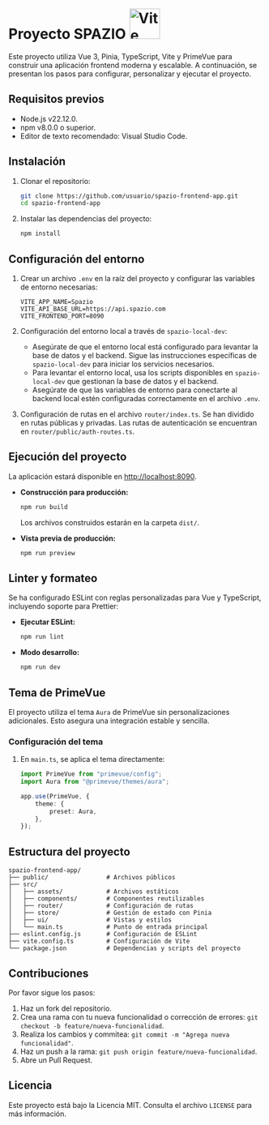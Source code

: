 # Proyecto SPAZIO <img src="https://vitejs.dev/logo.svg" alt="Vite Logo" width="60" />


Este proyecto utiliza Vue 3, Pinia, TypeScript, Vite y PrimeVue para construir una aplicación frontend moderna y escalable. A continuación, se presentan los pasos para configurar, personalizar y ejecutar el proyecto.

## Requisitos previos

- Node.js v22.12.0.
- npm v8.0.0 o superior.
- Editor de texto recomendado: Visual Studio Code.

## Instalación

1. Clonar el repositorio:
   ```bash
   git clone https://github.com/usuario/spazio-frontend-app.git
   cd spazio-frontend-app
   ```

2. Instalar las dependencias del proyecto:
   ```bash
   npm install
   ```

## Configuración del entorno

1. Crear un archivo `.env` en la raíz del proyecto y configurar las variables de entorno necesarias:
   ```env
   VITE_APP_NAME=Spazio
   VITE_API_BASE_URL=https://api.spazio.com
   VITE_FRONTEND_PORT=8090
   ```

2. Configuración del entorno local a través de `spazio-local-dev`:
    - Asegúrate de que el entorno local está configurado para levantar la base de datos y el backend. Sigue las instrucciones específicas de `spazio-local-dev` para iniciar los servicios necesarios.
    - Para levantar el entorno local, usa los scripts disponibles en `spazio-local-dev` que gestionan la base de datos y el backend.
    - Asegúrate de que las variables de entorno para conectarte al backend local estén configuradas correctamente en el archivo `.env`.

3. Configuración de rutas en el archivo `router/index.ts`. Se han dividido en rutas públicas y privadas. Las rutas de autenticación se encuentran en `router/public/auth-routes.ts`.

## Ejecución del proyecto

La aplicación estará disponible en [http://localhost:8090](http://localhost:8090).

- **Construcción para producción:**
  ```bash
  npm run build
  ```

  Los archivos construidos estarán en la carpeta `dist/`.

- **Vista previa de producción:**
  ```bash
  npm run preview
  ```

## Linter y formateo

Se ha configurado ESLint con reglas personalizadas para Vue y TypeScript, incluyendo soporte para Prettier:

- **Ejecutar ESLint:**
  ```bash
  npm run lint
  ```

- **Modo desarrollo:**
  ```bash
  npm run dev
  ```

## Tema de PrimeVue

El proyecto utiliza el tema `Aura` de PrimeVue sin personalizaciones adicionales. Esto asegura una integración estable y sencilla.

### Configuración del tema

1. En `main.ts`, se aplica el tema directamente:
   ```ts
   import PrimeVue from "primevue/config";
   import Aura from "@primevue/themes/aura";

   app.use(PrimeVue, {
       theme: {
           preset: Aura,
       },
   });
   ```

## Estructura del proyecto

```
spazio-frontend-app/
├── public/                # Archivos públicos
├── src/
│   ├── assets/            # Archivos estáticos
│   ├── components/        # Componentes reutilizables
│   ├── router/            # Configuración de rutas
│   ├── store/             # Gestión de estado con Pinia
│   ├── ui/                # Vistas y estilos
│   └── main.ts            # Punto de entrada principal
├── eslint.config.js       # Configuración de ESLint
├── vite.config.ts         # Configuración de Vite
└── package.json           # Dependencias y scripts del proyecto
```

## Contribuciones

Por favor sigue los pasos:

1. Haz un fork del repositorio.
2. Crea una rama con tu nueva funcionalidad o corrección de errores: `git checkout -b feature/nueva-funcionalidad`.
3. Realiza los cambios y commitea: `git commit -m "Agrega nueva funcionalidad"`.
4. Haz un push a la rama: `git push origin feature/nueva-funcionalidad`.
5. Abre un Pull Request.

## Licencia

Este proyecto está bajo la Licencia MIT. Consulta el archivo `LICENSE` para más información.
